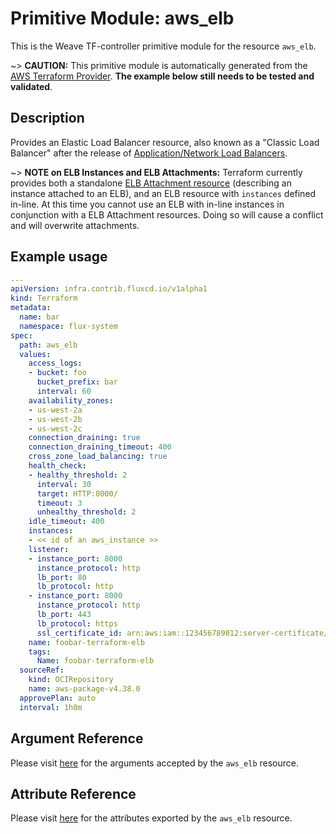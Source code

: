
# Primitive Module: aws_elb

This is the Weave TF-controller primitive module for the resource `aws_elb`.

~> **CAUTION:** This primitive module is automatically generated from the [AWS Terraform Provider](https://registry.terraform.io/providers/hashicorp/aws/latest/docs/resources/elb). **The example below still needs to be tested and validated**.

## Description

Provides an Elastic Load Balancer resource, also known as a "Classic
Load Balancer" after the release of
[Application/Network Load Balancers](/docs/providers/aws/r/lb.html).

~> **NOTE on ELB Instances and ELB Attachments:** Terraform currently
provides both a standalone [ELB Attachment resource](elb_attachment.html)
(describing an instance attached to an ELB), and an ELB resource with
`instances` defined in-line. At this time you cannot use an ELB with in-line
instances in conjunction with a ELB Attachment resources. Doing so will cause a
conflict and will overwrite attachments.

## Example usage

```yaml
---
apiVersion: infra.contrib.fluxcd.io/v1alpha1
kind: Terraform
metadata:
  name: bar
  namespace: flux-system
spec:
  path: aws_elb
  values:
    access_logs:
    - bucket: foo
      bucket_prefix: bar
      interval: 60
    availability_zones:
    - us-west-2a
    - us-west-2b
    - us-west-2c
    connection_draining: true
    connection_draining_timeout: 400
    cross_zone_load_balancing: true
    health_check:
    - healthy_threshold: 2
      interval: 30
      target: HTTP:8000/
      timeout: 3
      unhealthy_threshold: 2
    idle_timeout: 400
    instances:
    - << id of an aws_instance >>
    listener:
    - instance_port: 8000
      instance_protocol: http
      lb_port: 80
      lb_protocol: http
    - instance_port: 8000
      instance_protocol: http
      lb_port: 443
      lb_protocol: https
      ssl_certificate_id: arn:aws:iam::123456789012:server-certificate/certName
    name: foobar-terraform-elb
    tags:
      Name: foobar-terraform-elb
  sourceRef:
    kind: OCIRepository
    name: aws-package-v4.38.0
  approvePlan: auto
  interval: 1h0m
```

## Argument Reference

Please visit [here](https://registry.terraform.io/providers/hashicorp/aws/latest/docs/resources/elb#argument-reference) for the arguments accepted by the `aws_elb` resource.

## Attribute Reference

Please visit [here](https://registry.terraform.io/providers/hashicorp/aws/latest/docs/resources/elb#attributes-reference) for the attributes exported by the `aws_elb` resource.
